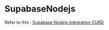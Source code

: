 # SupabaseNodejs

Refer to this : [Supabase Nodejs integraiton CURD](https://medium.com/@heshramsis/building-a-crud-app-with-supabase-and-express-a-step-by-step-guide-for-junior-developers-81456b850910)